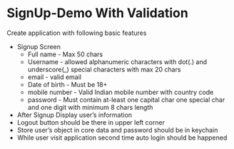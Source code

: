 # SignUp-Demo With Validation

Create application with following basic features

- Signup Screen
  - Full name - Max 50 chars
  - Username - allowed alphanumeric characters with dot(.) and underscore(_) special characters with max 20 chars
  - email - valid email
  - Date of birth - Must be 18+
  - mobile number - Valid Indian mobile number with country code
  - password - Must contain at-least one capital char one special char and one digit with minimum 8 chars length
- After Signup Display user’s information
- Logout button should be there in upper left corner
- Store user’s object in core data and password should be in keychain
- While user visit application second time auto login should be happened
